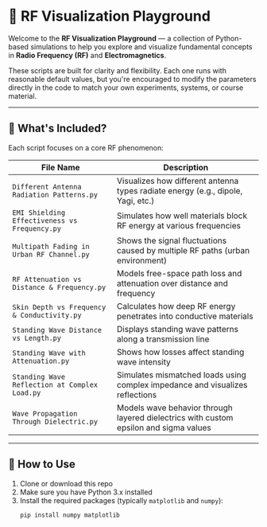 # 📡 RF Visualization Playground

Welcome to the **RF Visualization Playground** — a collection of Python-based simulations to help you explore and visualize fundamental concepts in **Radio Frequency (RF)** and **Electromagnetics**.

These scripts are built for clarity and flexibility. Each one runs with reasonable default values, but you're encouraged to modify the parameters directly in the code to match your own experiments, systems, or course material.

---

## 🎯 What's Included?

Each script focuses on a core RF phenomenon:

| File Name | Description |
|-----------|-------------|
| `Different Antenna Radiation Patterns.py` | Visualizes how different antenna types radiate energy (e.g., dipole, Yagi, etc.) |
| `EMI Shielding Effectiveness vs Frequency.py` | Simulates how well materials block RF energy at various frequencies |
| `Multipath Fading in Urban RF Channel.py` | Shows the signal fluctuations caused by multiple RF paths (urban environment) |
| `RF Attenuation vs Distance & Frequency.py` | Models free-space path loss and attenuation over distance and frequency |
| `Skin Depth vs Frequency & Conductivity.py` | Calculates how deep RF energy penetrates into conductive materials |
| `Standing Wave Distance vs Length.py` | Displays standing wave patterns along a transmission line |
| `Standing Wave with Attenuation.py` | Shows how losses affect standing wave intensity |
| `Standing Wave Reflection at Complex Load.py` | Simulates mismatched loads using complex impedance and visualizes reflections |
| `Wave Propagation Through Dielectric.py` | Models wave behavior through layered dielectrics with custom epsilon and sigma values |

---

## 🧪 How to Use

1. Clone or download this repo
2. Make sure you have Python 3.x installed
3. Install the required packages (typically `matplotlib` and `numpy`):
   ```bash
   pip install numpy matplotlib
